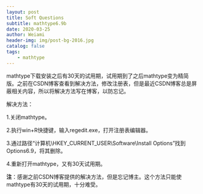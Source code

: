 ```yaml
---
layout: post
title: Soft Questions
subtitle: mathtype6.9b
date: 2020-03-25
author: Weiami
header-img: img/post-bg-2016.jpg
catalog: false
tags:
    - mathtype
---
```


mathtype下载安装之后有30天的试用期，试用期到了之后mathtype变为精简版。之前在CSDN博客查看到解决方法，修改注册表，但是最近CSDN博客总是屏蔽相关内容，所以将解决方法写在博客，以防忘记。

解决方法：

1.关闭mathtype。

2.执行win+R快捷键，输入regedit.exe，打开注册表编辑器。

3.通过路径“计算机\HKEY_CURRENT_USER\Software\Install Options”找到Options6.9，将其删除。

4.重新打开mathtype，又有30天试用期。

**注**：感谢之前CSDN博客提供的解决方法，但是忘记博主。这个方法只能使mathtype有30天的试用期，十分难受。

